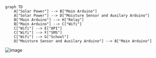 ```mermaid
graph TD
    A["Solar Power"] --> B["Main Arduino"]
    A["Solar Power"] --> D["Moisture Sensor and Auxilary Arduino"]
    B["Main Arduino"] --> H["Relay"]
    B["Main Arduino"] --> C["Wifi"]
    C["Wifi"] --> E["API"]
    C["Wifi"] --> F["SMS"]
    C["Wifi"] --> G["School"]
    D["Moisture Sensor and Auxilary Arduino"] --> B["Main Arduino"]
```
![image](https://github.com/user-attachments/assets/d68c5a31-e9aa-4860-8424-8cb221ad2543)
